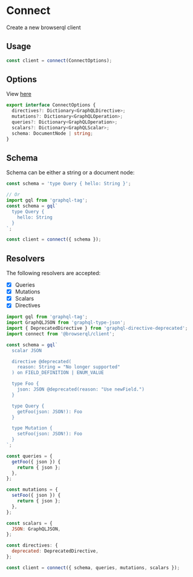 # Connect

Create a new browserql client

## Usage

```js
const client = connect(ConnectOptions);
```

## Options

View [here](https://github.com/francoisrv/browserql/blob/master/packages/client/src/types/ConnectOptions.ts)

```ts
export interface ConnectOptions {
  directives?: Dictionary<GraphQLDirective>;
  mutations?: Dictionary<GraphQLOperation>;
  queries?: Dictionary<GraphQLOperation>;
  scalars?: Dictionary<GraphQLScalar>;
  schema: DocumentNode | string;
}
```

## Schema

Schema can be either a string or a document node:

```js
const schema = 'type Query { hello: String }';

// Or
import gql from 'graphql-tag';
const schema = gql`
  type Query {
    hello: String
  }
`;

const client = connect({ schema });
```

## Resolvers

The following resolvers are accepted:

- [x] Queries
- [x] Mutations
- [x] Scalars
- [x] Directives

```js
import gql from 'graphql-tag';
import GraphQLJSON from 'graphql-type-json';
import { DeprecatedDirective } from 'graphql-directive-deprecated';
import connect from '@browserql/client';

const schema = gql`
  scalar JSON

  directive @deprecated(
    reason: String = "No longer supported"
  ) on FIELD_DEFINITION | ENUM_VALUE

  type Foo {
    json: JSON @deprecated(reason: "Use newField.")
  }

  type Query {
    getFoo(json: JSON!): Foo
  }

  type Mutation {
    setFoo(json: JSON!): Foo
  }
`;

const queries = {
  getFoo({ json }) {
    return { json };
  },
};

const mutations = {
  setFoo({ json }) {
    return { json };
  },
};

const scalars = {
  JSON: GraphQLJSON,
};

const directives: {
  deprecated: DeprecatedDirective,
};

const client = connect({ schema, queries, mutations, scalars });
```
